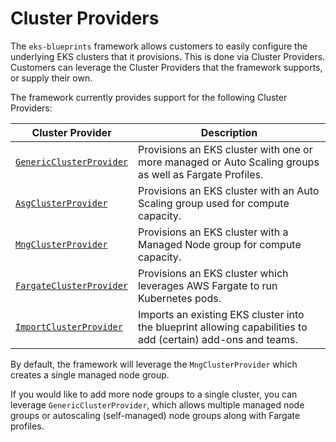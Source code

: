 # Cluster Providers

The `eks-blueprints` framework allows customers to easily configure the underlying EKS clusters that it provisions. This is done via Cluster Providers. Customers can leverage the Cluster Providers that the framework supports, or supply their own. 

The framework currently provides support for the following Cluster Providers:

| Cluster Provider  | Description                                                                       |
|-------------------|-----------------------------------------------------------------------------------|
| [`GenericClusterProvider`](./generic-cluster-provider.md) | Provisions an EKS cluster with one or more managed or Auto Scaling groups as well as Fargate Profiles.
| [`AsgClusterProvider`](./asg-cluster-provider.md) | Provisions an EKS cluster with an Auto Scaling group used for compute capacity.
| [`MngClusterProvider`](./mng-cluster-provider.md) | Provisions an EKS cluster with a Managed Node group for compute capacity.
| [`FargateClusterProvider`](./fargate-cluster-provider.md) | Provisions an EKS cluster which leverages AWS Fargate to run Kubernetes pods.
| [`ImportClusterProvider`](./import-cluster-provider.md) | Imports an existing EKS cluster into the blueprint allowing capabilities to add (certain) add-ons and teams.

By default, the framework will leverage the `MngClusterProvider` which creates a single managed node group.

If you would like to add more node groups to a single cluster, you can leverage `GenericClusterProvider`, which allows multiple managed node groups or autoscaling (self-managed) node groups along with Fargate profiles.

